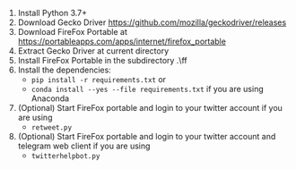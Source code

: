 1. Install Python 3.7+
1. Download Gecko Driver https://github.com/mozilla/geckodriver/releases
1. Download FireFox Portable at https://portableapps.com/apps/internet/firefox_portable
1. Extract Gecko Driver at current directory
1. Install FireFox Portable in the subdirectory .\ff
1. Install the dependencies:
    * `pip install -r requirements.txt` or
    * `conda install --yes --file requirements.txt` if you are using Anaconda
1. (Optional) Start FireFox portable and login to your twitter account if you are using 
    * `retweet.py`
1. (Optional) Start FireFox portable and login to your twitter account and telegram web client if you are using 
    * `twitterhelpbot.py`
